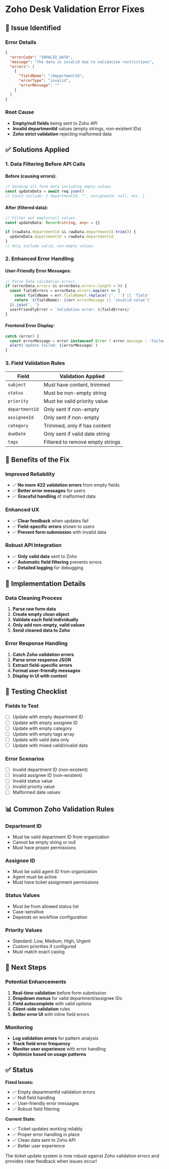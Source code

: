 # Zoho Desk Validation Error Fixes

## 🚨 **Issue Identified**

### **Error Details**
```json
{
  "errorCode": "INVALID_DATA",
  "message": "The data is invalid due to validation restrictions",
  "errors": [
    {
      "fieldName": "/departmentId",
      "errorType": "invalid",
      "errorMessage": ""
    }
  ]
}
```

### **Root Cause**
- **Empty/null fields** being sent to Zoho API
- **Invalid departmentId** values (empty strings, non-existent IDs)
- **Zoho strict validation** rejecting malformed data

## ✅ **Solutions Applied**

### **1. Data Filtering Before API Calls**

#### **Before (causing errors):**
```typescript
// Sending all form data including empty values
const updateData = await req.json()
// Could include: { departmentId: "", assigneeId: null, etc. }
```

#### **After (filtered data):**
```typescript
// Filter out empty/null values
const updateData: Record<string, any> = {}

if (rawData.departmentId && rawData.departmentId.trim()) {
  updateData.departmentId = rawData.departmentId
}
// Only include valid, non-empty values
```

### **2. Enhanced Error Handling**

#### **User-Friendly Error Messages:**
```typescript
// Parse Zoho validation errors
if (errorData.errors && errorData.errors.length > 0) {
  const fieldErrors = errorData.errors.map(err => {
    const fieldName = err.fieldName?.replace('/', '') || 'field'
    return `${fieldName}: ${err.errorMessage || 'invalid value'}`
  }).join(', ')
  userFriendlyError = `Validation error: ${fieldErrors}`
}
```

#### **Frontend Error Display:**
```typescript
catch (error) {
  const errorMessage = error instanceof Error ? error.message : 'Failed to update ticket'
  alert(`Update failed: ${errorMessage}`)
}
```

### **3. Field Validation Rules**

| Field | Validation Applied |
|-------|-------------------|
| `subject` | Must have content, trimmed |
| `status` | Must be non-empty string |
| `priority` | Must be valid priority value |
| `departmentId` | Only sent if non-empty |
| `assigneeId` | Only sent if non-empty |
| `category` | Trimmed, only if has content |
| `dueDate` | Only sent if valid date string |
| `tags` | Filtered to remove empty strings |

## 🎯 **Benefits of the Fix**

### **Improved Reliability**
- ✅ **No more 422 validation errors** from empty fields
- ✅ **Better error messages** for users
- ✅ **Graceful handling** of malformed data

### **Enhanced UX**
- ✅ **Clear feedback** when updates fail
- ✅ **Field-specific errors** shown to users
- ✅ **Prevent form submission** with invalid data

### **Robust API Integration**
- ✅ **Only valid data** sent to Zoho
- ✅ **Automatic field filtering** prevents errors
- ✅ **Detailed logging** for debugging

## 🔧 **Implementation Details**

### **Data Cleaning Process**
1. **Parse raw form data**
2. **Create empty clean object**
3. **Validate each field individually**
4. **Only add non-empty, valid values**
5. **Send cleaned data to Zoho**

### **Error Response Handling**
1. **Catch Zoho validation errors**
2. **Parse error response JSON**
3. **Extract field-specific errors**
4. **Format user-friendly messages**
5. **Display in UI with context**

## 🚀 **Testing Checklist**

### **Fields to Test**
- [ ] Update with empty department ID
- [ ] Update with empty assignee ID  
- [ ] Update with empty category
- [ ] Update with empty tags array
- [ ] Update with valid data only
- [ ] Update with mixed valid/invalid data

### **Error Scenarios**
- [ ] Invalid department ID (non-existent)
- [ ] Invalid assignee ID (non-existent)
- [ ] Invalid status value
- [ ] Invalid priority value
- [ ] Malformed date values

## 📊 **Common Zoho Validation Rules**

### **Department ID**
- Must be valid department ID from organization
- Cannot be empty string or null
- Must have proper permissions

### **Assignee ID**
- Must be valid agent ID from organization  
- Agent must be active
- Must have ticket assignment permissions

### **Status Values**
- Must be from allowed status list
- Case-sensitive
- Depends on workflow configuration

### **Priority Values**
- Standard: Low, Medium, High, Urgent
- Custom priorities if configured
- Must match exact casing

## 🎯 **Next Steps**

### **Potential Enhancements**
1. **Real-time validation** before form submission
2. **Dropdown menus** for valid department/assignee IDs
3. **Field autocomplete** with valid options
4. **Client-side validation** rules
5. **Better error UI** with inline field errors

### **Monitoring**
- **Log validation errors** for pattern analysis
- **Track field error frequency** 
- **Monitor user experience** with error handling
- **Optimize based on usage patterns**

## ✅ **Status**

**Fixed Issues:**
- ✅ Empty departmentId validation errors
- ✅ Null field handling
- ✅ User-friendly error messages
- ✅ Robust field filtering

**Current State:**
- ✅ Ticket updates working reliably
- ✅ Proper error handling in place
- ✅ Clean data sent to Zoho API
- ✅ Better user experience

The ticket update system is now robust against Zoho validation errors and provides clear feedback when issues occur!
